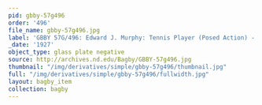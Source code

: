 ```yaml
---
pid: gbby-57g496
order: '496'
file_name: gbby-57g496.jpg
label: 'GBBY 57G/496: Edward J. Murphy: Tennis Player (Posed Action) - 1927'
_date: '1927'
object_type: glass plate negative
source: http://archives.nd.edu/Bagby/GBBY-57g496.jpg
thumbnail: "/img/derivatives/simple/gbby-57g496/thumbnail.jpg"
full: "/img/derivatives/simple/gbby-57g496/fullwidth.jpg"
layout: bagby_item
collection: bagby
---
```

